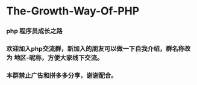 # The-Growth-Way-Of-PHP

### php 程序员成长之路
### 欢迎加入php交流群，新加入的朋友可以做一下自我介绍，群名称改为 地区-昵称，方便大家线下交流。
### 本群禁止广告和拼多多分享，谢谢配合。


